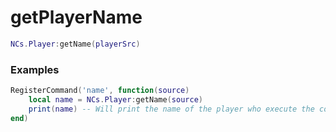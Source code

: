 # getPlayerName

```lua
NCs.Player:getName(playerSrc)
```

### Examples
```lua
RegisterCommand('name', function(source)
    local name = NCs.Player:getName(source)
    print(name) -- Will print the name of the player who execute the command.
end)
```